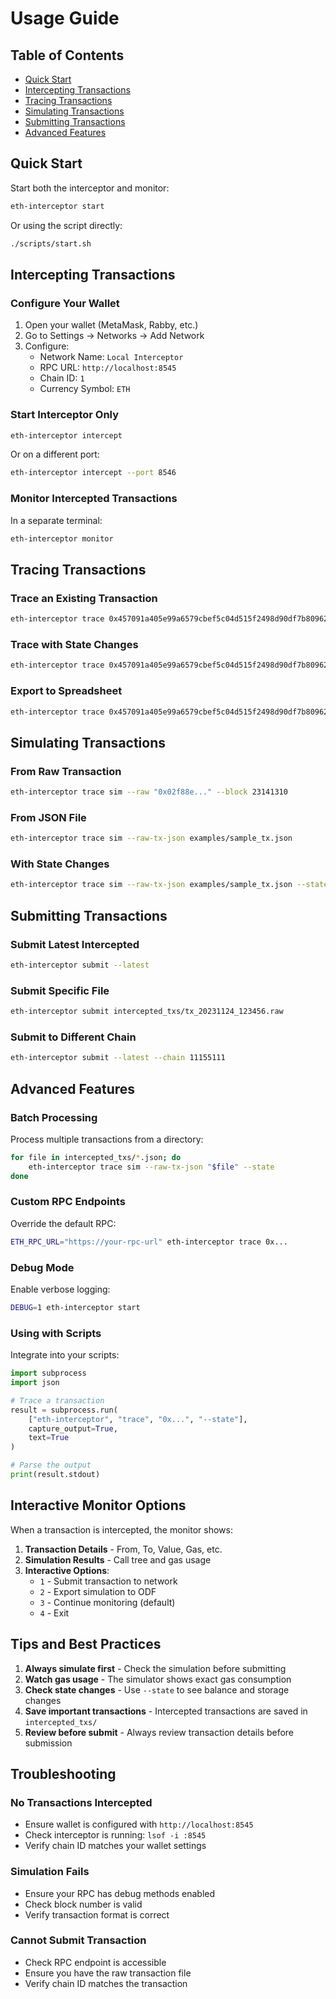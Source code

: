 # Usage Guide

## Table of Contents
- [Quick Start](#quick-start)
- [Intercepting Transactions](#intercepting-transactions)
- [Tracing Transactions](#tracing-transactions)
- [Simulating Transactions](#simulating-transactions)
- [Submitting Transactions](#submitting-transactions)
- [Advanced Features](#advanced-features)

## Quick Start

Start both the interceptor and monitor:
```bash
eth-interceptor start
```

Or using the script directly:
```bash
./scripts/start.sh
```

## Intercepting Transactions

### Configure Your Wallet

1. Open your wallet (MetaMask, Rabby, etc.)
2. Go to Settings → Networks → Add Network
3. Configure:
   - Network Name: `Local Interceptor`
   - RPC URL: `http://localhost:8545`
   - Chain ID: `1`
   - Currency Symbol: `ETH`

### Start Interceptor Only

```bash
eth-interceptor intercept
```

Or on a different port:
```bash
eth-interceptor intercept --port 8546
```

### Monitor Intercepted Transactions

In a separate terminal:
```bash
eth-interceptor monitor
```

## Tracing Transactions

### Trace an Existing Transaction

```bash
eth-interceptor trace 0x457091a405e99a6579cbef5c04d515f2498d90df7b809627a1cb08094d1f9529
```

### Trace with State Changes

```bash
eth-interceptor trace 0x457091a405e99a6579cbef5c04d515f2498d90df7b809627a1cb08094d1f9529 --state
```

### Export to Spreadsheet

```bash
eth-interceptor trace 0x457091a405e99a6579cbef5c04d515f2498d90df7b809627a1cb08094d1f9529 --odf output.ods
```

## Simulating Transactions

### From Raw Transaction

```bash
eth-interceptor trace sim --raw "0x02f88e..." --block 23141310
```

### From JSON File

```bash
eth-interceptor trace sim --raw-tx-json examples/sample_tx.json
```

### With State Changes

```bash
eth-interceptor trace sim --raw-tx-json examples/sample_tx.json --state
```

## Submitting Transactions

### Submit Latest Intercepted

```bash
eth-interceptor submit --latest
```

### Submit Specific File

```bash
eth-interceptor submit intercepted_txs/tx_20231124_123456.raw
```

### Submit to Different Chain

```bash
eth-interceptor submit --latest --chain 11155111
```

## Advanced Features

### Batch Processing

Process multiple transactions from a directory:
```bash
for file in intercepted_txs/*.json; do
    eth-interceptor trace sim --raw-tx-json "$file" --state
done
```

### Custom RPC Endpoints

Override the default RPC:
```bash
ETH_RPC_URL="https://your-rpc-url" eth-interceptor trace 0x...
```

### Debug Mode

Enable verbose logging:
```bash
DEBUG=1 eth-interceptor start
```

### Using with Scripts

Integrate into your scripts:
```python
import subprocess
import json

# Trace a transaction
result = subprocess.run(
    ["eth-interceptor", "trace", "0x...", "--state"],
    capture_output=True,
    text=True
)

# Parse the output
print(result.stdout)
```

## Interactive Monitor Options

When a transaction is intercepted, the monitor shows:

1. **Transaction Details** - From, To, Value, Gas, etc.
2. **Simulation Results** - Call tree and gas usage
3. **Interactive Options**:
   - `1` - Submit transaction to network
   - `2` - Export simulation to ODF
   - `3` - Continue monitoring (default)
   - `4` - Exit

## Tips and Best Practices

1. **Always simulate first** - Check the simulation before submitting
2. **Watch gas usage** - The simulator shows exact gas consumption
3. **Check state changes** - Use `--state` to see balance and storage changes
4. **Save important transactions** - Intercepted transactions are saved in `intercepted_txs/`
5. **Review before submit** - Always review transaction details before submission

## Troubleshooting

### No Transactions Intercepted

- Ensure wallet is configured with `http://localhost:8545`
- Check interceptor is running: `lsof -i :8545`
- Verify chain ID matches your wallet settings

### Simulation Fails

- Ensure your RPC has debug methods enabled
- Check block number is valid
- Verify transaction format is correct

### Cannot Submit Transaction

- Check RPC endpoint is accessible
- Ensure you have the raw transaction file
- Verify chain ID matches the transaction